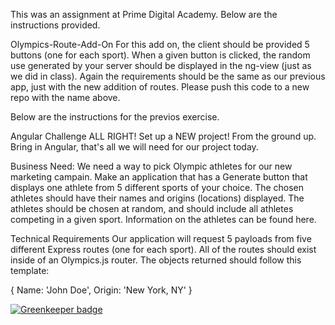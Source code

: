 This was an assignment at Prime Digital Academy. Below are the instructions provided.

Olympics-Route-Add-On
For this add on, the client should be provided 5 buttons (one for each sport). When a given button is clicked, the random use generated by your server should be displayed in the ng-view (just as we did in class). Again the requirements should be the same as our previous app, just with the new addition of routes. Please push this code to a new repo with the name above.

Below are the instructions for the previos exercise.

Angular Challenge
ALL RIGHT! Set up a NEW project! From the ground up. Bring in Angular, that's all we will need for our project today.

Business Need:
We need a way to pick Olympic athletes for our new marketing campain. Make an application that has a Generate button that displays one athlete from 5 different sports of your choice. The chosen athletes should have their names and origins (locations) displayed. The athletes should be chosen at random, and should include all athletes competing in a given sport. Information on the athletes can be found here.

Technical Requirements
Our application will request 5 payloads from five different Express routes (one for each sport). All of the routes should exist inside of an Olympics.js router. The objects returned should follow this template:

{ Name: 'John Doe', Origin: 'New York, NY' }


[![Greenkeeper badge](https://badges.greenkeeper.io/emkerber/Olympics-Route-Add-On.svg)](https://greenkeeper.io/)